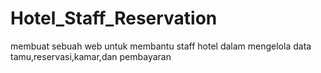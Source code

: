 # Hotel_Staff_Reservation
membuat sebuah web untuk membantu staff hotel dalam mengelola data tamu,reservasi,kamar,dan pembayaran
